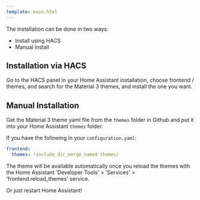 ```yaml
---
template: main.html
---
```

The installation can be done in two ways:

- Install using HACS
- Manual install

## Installation via HACS
Go to the HACS panel in your Home Assistant installation, choose frontend / themes, and search for the Material 3 themes, and install the one you want.

## Manual Installation
Get the Material 3 theme yaml file from the `themes` folder in Github and put it into your Home Assistant `themes` folder.

If you have the following in your `configuration.yaml`:
```yaml
frontend:
  themes: !include_dir_merge_named themes/
```

The theme will be available automatically once you reload the themes with the Home Assistant 'Developer Tools' > 'Services' > 'frontend.reload_themes' service.

Or just restart Home Assistant!
